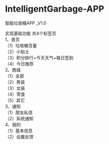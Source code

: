 # IntelligentGarbage-APP
智能垃圾桶APP _V1.0  
  
实现基础功能
共4个标签页  
1、首页  
（1）垃圾桶含量  
（2）小贴士  
（3）积分排行+今天天气+每日签到  
（4）今日推荐  
2、商城  
（1）全部  
（2）男装  
（3）女装  
（4）零食  
（5）其它  
3、通知  
（1）朋友私信  
（2）系统通知  
4、我的  
（1）基本信息  
（2）设置反馈  
